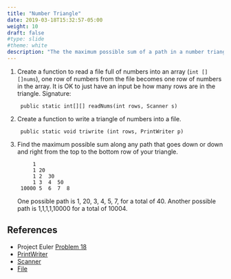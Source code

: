 ```yaml
---
title: "Number Triangle"
date: 2019-03-18T15:32:57-05:00
weight: 10
draft: false
#type: slide
#theme: white
description: "The the maximum possible sum of a path in a number triangle, from the top row to the bottom row."
---
```


1. Create a function to read a file full of numbers into an array
   (`int [][]nums`), one row of numbers from the file becomes one row
   of numbers in the array. It is OK to just have an input be how many rows are
   in the triangle. Signature: 
       
        public static int[][] readNums(int rows, Scanner s)

2. Create a function to write a triangle of numbers into a
   file.

        public static void triwrite (int rows, PrintWriter p)
   

3. Find the maximum possible sum along any path that goes down or down
   and right from the top to the bottom row of your triangle. 
   
            1
            1 20
            1 2  30
            1 3  4  50
        10000 5  6  7  8
        
    One possible path is 1, 20, 3, 4, 5, 7, for a total of 40. Another
    possible path is 1,1,1,1,10000 for a total of 10004. 


## References

* Project Euler [Problem 18](https://projecteuler.net/problem=18)
* [PrintWriter](https://docs.oracle.com/javase/8/docs/api/java/io/PrintWriter.html)
* [Scanner](https://docs.oracle.com/javase/8/docs/api/java/util/Scanner.html)
* [File](https://docs.oracle.com/javase/7/docs/api/java/io/File.html)


